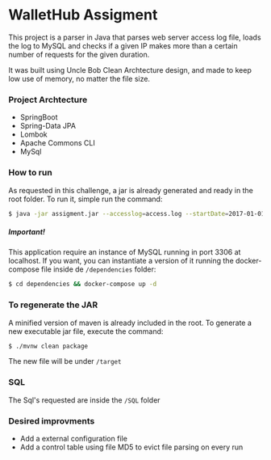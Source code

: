 # WalletHub Assigment

This project is a parser in Java that parses web server access log file, loads the log to MySQL and checks if a given IP makes more than a certain number of requests for the given duration.

It was built using Uncle Bob Clean Archtecture design, and made to keep low use of memory, no matter the file size.

### Project Archtecture
* SpringBoot
* Spring-Data JPA
* Lombok
* Apache Commons CLI 
* MySql

### How to run
As requested in this challenge, a jar is already generated and ready in the root folder. To run it, simple run the command:

```sh
$ java -jar assigment.jar --accesslog=access.log --startDate=2017-01-01.13:00:00 --duration=hourly --threshold=100 
```

##### Important!
This application require an instance of MySQL running in port 3306 at localhost. If you want, you can instantiate a version of it running the docker-compose file inside de ``/dependencies`` folder:
```sh
$ cd dependencies && docker-compose up -d
```

### To regenerate the JAR
A minified version of maven is already included in the root. To generate a new executable jar file, execute the command:
```sh
$ ./mvnw clean package
```
The new file will be under ``/target``

### SQL
The Sql's requested are inside the ``/SQL`` folder

### Desired improvments
* Add a external configuration file
* Add a control table using file MD5 to evict file parsing on every run